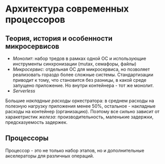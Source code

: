 # Архитектура современных процессоров

## Теория, история и особенности микросервисов 

- *Монолит*: набор тредов в рамках одной ОС и использующие инструменты синхронизации (mutax, семафоры, файлы)
- *Микросервис*: отдельная ОС для микросервиса, но позволяет реализовать гораздо более сложные системы. Стандартизации приводит к тому, что становится без разницы, в какой среде запущено приложение. Но внутри контейнера - тот же монолит. 
- *Serverless*

Большие _накладные расходы_ оркестратора: в среднем расходы на полезную нагрузку приложения менее 50%, остальное - накладные расходы на контейнер (организацию). Поэтому все сильно зависит от харакетристик _железа_: производительность, маленькие задержки, предсказуемость задержек. 

## Процессоры

Процессор - это не только набор этапов, но и дополнительные акселераторы для различных операций. 
